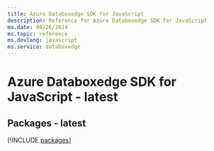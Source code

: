 ```yaml
---
title: Azure Databoxedge SDK for JavaScript
description: Reference for Azure Databoxedge SDK for JavaScript
ms.date: 04/26/2024
ms.topic: reference
ms.devlang: javascript
ms.service: databoxedge
---
```

# Azure Databoxedge SDK for JavaScript - latest
## Packages - latest
[!INCLUDE [packages](databoxedge-index.md)]